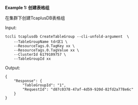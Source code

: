 **Example 1: 创建表格组**

在集群下创建TcaplusDB表格组

Input: 

```
tccli tcaplusdb CreateTableGroup --cli-unfold-argument  \
    --TableGroupName tdr区1 \
    --ResourceTags.0.TagKey xx \
    --ResourceTags.0.TagValue xx \
    --ClusterId 6179109757 \
    --TableGroupId xx
```

Output: 
```
{
    "Response": {
        "TableGroupId": "1",
        "RequestId": "d87c0378-47af-4d59-920d-82fd2a778e6c"
    }
}
```

